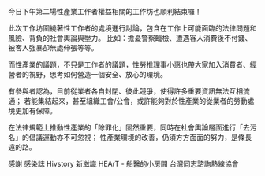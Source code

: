 ---
---
今日下午第二場性產業工作者權益相關的工作坊也順利結束囉！

此次工作坊圍繞著性工作者的處境進行討論，包含在工作上可能面臨的法律問題和風險、背負的社會輿論與壓力。
比如：擔憂警察臨檢、遭遇客人消費後不付錢、被客人強暴卻無處伸張等等。

而性產業的議題，不只是工作者的議題，性勞推理事小惠也帶大家加入消費者、經營者的視野，思考如何營造一個安全、放心的環境。

有參與者認為，目前從業者各自封閉、彼此競爭，使得許多重要資訊無法互相流通；
若能集結起來，甚至組織工會/公會，或許能夠對於性產業的從業者的勞動處境更加有保障。

在法律規範上推動性產業的「除罪化」固然重要，同時在社會輿論層面進行「去污名」的倡議運動亦不可忽視；
性產業環境的改善，仍須方方面面的努力，是條長遠的路。

感謝 感染誌 Hivstory 新滋識 HEArT - 船醫的小房間 台灣同志諮詢熱線協會